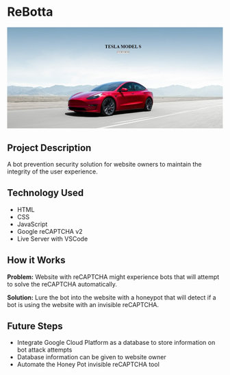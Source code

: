 # ReBotta
![This is an image](images/Picture1.jpg)

## Project Description
A bot prevention security solution for website owners to maintain the integrity of the user experience.

## Technology Used
- HTML
- CSS
- JavaScript
- Google reCAPTCHA v2
- Live Server with VSCode

## How it Works
**Problem:** Website with reCAPTCHA might experience bots that will attempt to solve the reCAPTCHA automatically.

**Solution:** Lure the bot into the website with a honeypot that will detect if a bot is using the website with an invisible reCAPTCHA.

## Future Steps
- Integrate Google Cloud Platform as a database to store information on bot attack attempts
- Database information can be given to website owner
- Automate the Honey Pot invisible reCAPTCHA tool



